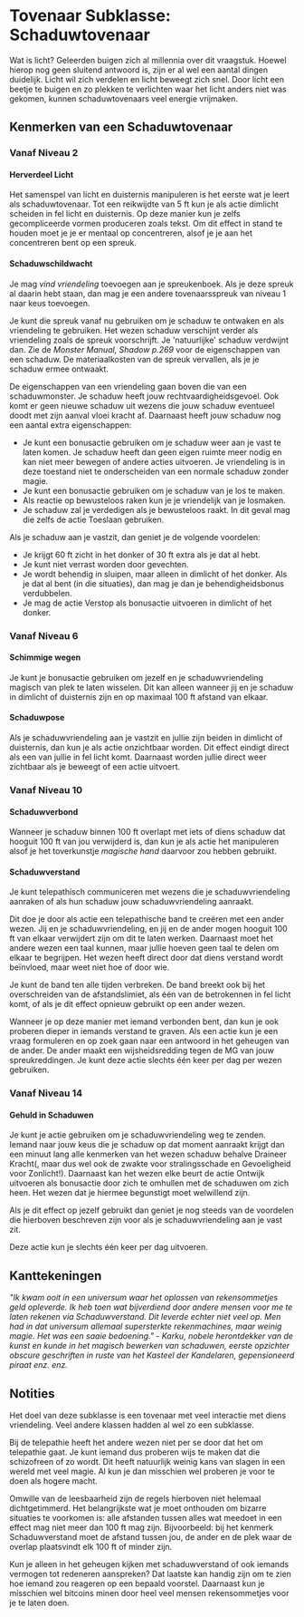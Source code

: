 # Tovenaar Subklasse: Schaduwtovenaar

Wat is licht?
Geleerden buigen zich al millennia over dit vraagstuk.
Hoewel hierop nog geen sluitend antwoord is, zijn er al wel een aantal dingen duidelijk.
Licht wil zich verdelen en licht beweegt zich snel.
Door licht een beetje te buigen en zo plekken te verlichten waar het licht anders niet was gekomen, kunnen schaduwtovenaars veel energie vrijmaken.

## Kenmerken van een Schaduwtovenaar

### Vanaf Niveau 2

#### Herverdeel Licht

Het samenspel van licht en duisternis manipuleren is het eerste wat je leert als schaduwtovenaar.
Tot een reikwijdte van 5 ft kun je als actie dimlicht scheiden in fel licht en duisternis.
Op deze manier kun je zelfs gecompliceerde vormen produceren zoals tekst.
Om dit effect in stand te houden moet je je er mentaal op concentreren, alsof je je aan het concentreren bent op een spreuk.

#### Schaduwschildwacht

Je mag _vind vriendeling_ toevoegen aan je spreukenboek.
Als je deze spreuk al daarin hebt staan, dan mag je een andere tovenaarsspreuk van niveau 1 naar keus toevoegen.

Je kunt die spreuk vanaf nu gebruiken om je schaduw te ontwaken en als vriendeling te gebruiken.
Het wezen schaduw verschijnt verder als vriendeling zoals de spreuk voorschrijft.
Je 'natuurlijke' schaduw verdwijnt dan.
Zie de _Monster Manual, Shadow p.269_ voor de eigenschappen van een schaduw.
De materiaalkosten van de spreuk vervallen, als je je schaduw ermee ontwaakt.

De eigenschappen van een vriendeling gaan boven die van een schaduwmonster.
Je schaduw heeft jouw rechtvaardigheidsgevoel.
Ook komt er geen nieuwe schaduw uit wezens die jouw schaduw eventueel doodt met zijn aanval vloei kracht af.
Daarnaast heeft jouw schaduw nog een aantal extra eigenschappen:

- Je kunt een bonusactie gebruiken om je schaduw weer aan je vast te laten komen.
Je schaduw heeft dan geen eigen ruimte meer nodig en kan niet meer bewegen of andere acties uitvoeren.
Je vriendeling is in deze toestand niet te onderscheiden van een normale schaduw zonder magie.
- Je kunt een bonusactie gebruiken om je schaduw van je los te maken.
- Als reactie op bewusteloos raken kun je je vriendelijk van je losmaken.
- Je schaduw zal je verdedigen als je bewusteloos raakt.
In dit geval mag die zelfs de actie Toeslaan gebruiken.

Als je schaduw aan je vastzit, dan geniet je de volgende voordelen:

- Je krijgt 60 ft zicht in het donker of 30 ft extra als je dat al hebt.
- Je kunt niet verrast worden door gevechten.
- Je wordt behendig in sluipen, maar alleen in dimlicht of het donker.
Als je dat al bent (in die situaties), dan mag je dan je behendigheidsbonus verdubbelen.
- Je mag de actie Verstop als bonusactie uitvoeren in dimlicht of het donker.

### Vanaf Niveau 6

#### Schimmige wegen

Je kunt je bonusactie gebruiken om jezelf en je schaduwvriendeling magisch van plek te laten wisselen.
Dit kan alleen wanneer jij en je schaduw in dimlicht of duisternis zijn en op maximaal 100 ft afstand van elkaar.

#### Schaduwpose

Als je schaduwvriendeling aan je vastzit en jullie zijn beiden in dimlicht of duisternis, dan kun je als actie onzichtbaar worden.
Dit effect eindigt direct als een van jullie in fel licht komt.
Daarnaast worden jullie direct weer zichtbaar als je beweegt of een actie uitvoert.

### Vanaf Niveau 10

#### Schaduwverbond

Wanneer je schaduw binnen 100 ft overlapt met iets of diens schaduw dat hooguit 100 ft van jou verwijderd is, dan kun je als actie het manipuleren alsof je het toverkunstje _magische hand_ daarvoor zou hebben gebruikt.

#### Schaduwverstand

Je kunt telepathisch communiceren met wezens die je schaduwvriendeling aanraken of als hun schaduw jouw schaduwvriendeling aanraakt.

Dit doe je door als actie een telepathische band te creëren met een ander wezen.
Jij en je schaduwvriendeling, en jij en de ander mogen hooguit 100 ft van elkaar verwijdert zijn om dit te laten werken.
Daarnaast moet het andere wezen een taal kunnen, maar jullie hoeven geen taal te delen om elkaar te begrijpen.
Het wezen heeft direct door dat diens verstand wordt beïnvloed, maar weet niet hoe of door wie.

Je kunt de band ten alle tijden verbreken.
De band breekt ook bij het overschreiden van de afstandslimiet, als één van de betrokennen in fel licht komt, of als je dit effect opnieuw gebruikt op een ander wezen.

Wanneer je op deze manier met iemand verbonden bent, dan kun je ook proberen dieper in iemands verstand te graven.
Als een actie kun je een vraag formuleren en op zoek gaan naar een antwoord in het geheugen van de ander.
De ander maakt een wijsheidsredding tegen de MG van jouw spreukreddingen.
Je kunt deze actie slechts één keer per dag per wezen gebruiken.

### Vanaf Niveau 14

#### Gehuld in Schaduwen

Je kunt je actie gebruiken om je schaduwvriendeling weg te zenden.
Iemand naar jouw keus die je schaduw op dat moment aanraakt krijgt dan een minuut lang alle kenmerken van het wezen schaduw behalve Draineer Kracht(, maar dus wel ook de zwakte voor stralingsschade en Gevoeligheid voor Zonlicht!).
Daarnaast kan het wezen elke beurt de actie Ontwijk uitvoeren als bonusactie door zich te omhullen met de schaduwen om zich heen.
Het wezen dat je hiermee begunstigt moet welwillend zijn.

Als je dit effect op jezelf gebruikt dan geniet je nog steeds van de voordelen die hierboven beschreven zijn voor als je schaduwvriendeling aan je vast zit.

Deze actie kun je slechts één keer per dag uitvoeren.

## Kanttekeningen

_"Ik kwam ooit in een universum waar het oplossen van rekensommetjes geld opleverde._
_Ik heb toen wat bijverdiend door andere mensen voor me te laten rekenen via Schaduwverstand._
_Dit leverde echter niet veel op._
_Men had in dat universum allemaal supersterkte rekenmachines, maar weinig magie._
_Het was een saaie bedoening."_
_- Karku,_
_nobele herontdekker van de kunst en kunde in het magisch bewerken van schaduwen,_
_eerste opzichter obscure geschriften in ruste van het Kasteel der Kandelaren,_
_gepensioneerd piraat_
_enz. enz._

## Notities

Het doel van deze subklasse is een tovenaar met veel interactie met diens vriendeling.
Veel andere klassen hadden al wel zo een subklasse.

Bij de telepathie heeft het andere wezen niet per se door dat het om telepathie gaat.
Je kunt iemand dus proberen wijs te maken dat die schizofreen of zo wordt.
Dit heeft natuurlijk weinig kans van slagen in een wereld met veel magie.
Al kun je dan misschien wel proberen je voor te doen als hogere macht.

Omwille van de leesbaarheid zijn de regels hierboven niet helemaal dichtgetimmerd.
Het belangrijkste wat je moet onthouden om bizarre situaties te voorkomen is: alle afstanden tussen alles wat meedoet in een effect mag niet meer dan 100 ft mag zijn.
Bijvoorbeeld: bij het kenmerk Schaduwverstand moet de afstand tussen jou, de ander en de plek waar de overlap plaatsvindt elk 100 ft of minder zijn.

Kun je alleen in het geheugen kijken met schaduwverstand of ook iemands vermogen tot redeneren aanspreken?
Dat laatste kan handig zijn om te zien hoe iemand zou reageren op een bepaald voorstel.
Daarnaast kun je misschien wel bitcoins minen door heel veel mensen rekensommetjes voor je te laten doen.

